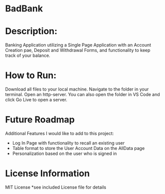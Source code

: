 # BadBank

# Description:
Banking Application utilizing a Single Page Application with an Account Creation pae, Deposit and Withdrawal Forms, and functionality to keep track of your balance. 

# How to Run:
Download all files to your local machine.  Navigate to the folder in your terminal.  Open an http-server.  You can also open the folder in VS Code and click Go Live to open a server.

# Future Roadmap
Additional Features I would like to add to this project:
  - Log In Page with functionality to recall an existing user
  - Table format to store the User Account Data on the AllData page
  - Personalization based on the user who is signed in

# License Information
MIT License *see included License file for details

